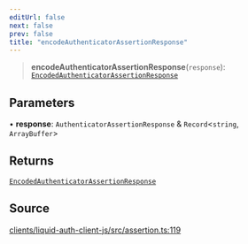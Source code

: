 ```yaml
---
editUrl: false
next: false
prev: false
title: "encodeAuthenticatorAssertionResponse"
---
```


> **encodeAuthenticatorAssertionResponse**(`response`): [`EncodedAuthenticatorAssertionResponse`](/reference/typescript/auth/assertion/type-aliases/encodedauthenticatorassertionresponse/)

## Parameters

• **response**: `AuthenticatorAssertionResponse` & `Record`\<`string`, `ArrayBuffer`\>

## Returns

[`EncodedAuthenticatorAssertionResponse`](/reference/typescript/auth/assertion/type-aliases/encodedauthenticatorassertionresponse/)

## Source

[clients/liquid-auth-client-js/src/assertion.ts:119](https://github.com/algorandfoundation/liquid-auth/blob/10c59840d062554c79d275cbb41957b40edae1ed/clients/liquid-auth-client-js/src/assertion.ts#L119)
